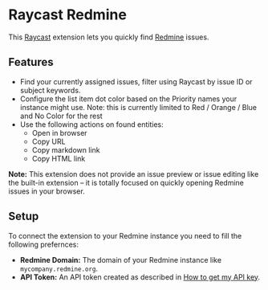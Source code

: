 # Raycast Redmine

This [Raycast](https://raycast.com) extension lets you quickly find [Redmine](https://www.redmine.org) issues.

## Features

- Find your currently assigned issues, filter using Raycast by issue ID or subject keywords.
- Configure the list item dot color based on the Priority names your instance might use. Note: this is currently limited to Red / Orange / Blue and No Color for the rest
- Use the following actions on found entities:
  - Open in browser
  - Copy URL
  - Copy markdown link
  - Copy HTML link

**Note:** This extension does not provide an issue preview or issue editing like the built-in extension – it is totally focused on quickly opening Redmine issues in your browser.

## Setup

To connect the extension to your Redmine instance you need to fill the following prefernces:

- **Redmine Domain:** The domain of your Redmine instance like `mycompany.redmine.org`.
- **API Token:** An API token created as described in [How to get my API key](https://www.redmine.org/boards/2/topics/53956/).
